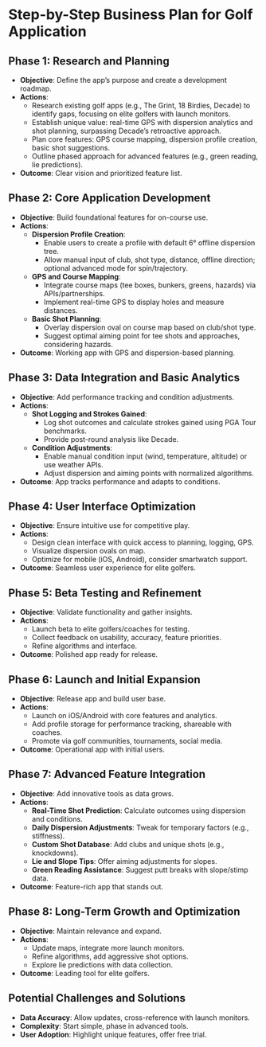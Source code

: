 # Step-by-Step Business Plan for Golf Application

## Phase 1: Research and Planning
- **Objective**: Define the app’s purpose and create a development roadmap.
- **Actions**:
  - Research existing golf apps (e.g., The Grint, 18 Birdies, Decade) to identify gaps, focusing on elite golfers with launch monitors.
  - Establish unique value: real-time GPS with dispersion analytics and shot planning, surpassing Decade’s retroactive approach.
  - Plan core features: GPS course mapping, dispersion profile creation, basic shot suggestions.
  - Outline phased approach for advanced features (e.g., green reading, lie predictions).
- **Outcome**: Clear vision and prioritized feature list.

## Phase 2: Core Application Development
- **Objective**: Build foundational features for on-course use.
- **Actions**:
  - **Dispersion Profile Creation**:
    - Enable users to create a profile with default 6° offline dispersion tree.
    - Allow manual input of club, shot type, distance, offline direction; optional advanced mode for spin/trajectory.
  - **GPS and Course Mapping**:
    - Integrate course maps (tee boxes, bunkers, greens, hazards) via APIs/partnerships.
    - Implement real-time GPS to display holes and measure distances.
  - **Basic Shot Planning**:
    - Overlay dispersion oval on course map based on club/shot type.
    - Suggest optimal aiming point for tee shots and approaches, considering hazards.
- **Outcome**: Working app with GPS and dispersion-based planning.

## Phase 3: Data Integration and Basic Analytics
- **Objective**: Add performance tracking and condition adjustments.
- **Actions**:
  - **Shot Logging and Strokes Gained**:
    - Log shot outcomes and calculate strokes gained using PGA Tour benchmarks.
    - Provide post-round analysis like Decade.
  - **Condition Adjustments**:
    - Enable manual condition input (wind, temperature, altitude) or use weather APIs.
    - Adjust dispersion and aiming points with normalized algorithms.
- **Outcome**: App tracks performance and adapts to conditions.

## Phase 4: User Interface Optimization
- **Objective**: Ensure intuitive use for competitive play.
- **Actions**:
  - Design clean interface with quick access to planning, logging, GPS.
  - Visualize dispersion ovals on map.
  - Optimize for mobile (iOS, Android), consider smartwatch support.
- **Outcome**: Seamless user experience for elite golfers.

## Phase 5: Beta Testing and Refinement
- **Objective**: Validate functionality and gather insights.
- **Actions**:
  - Launch beta to elite golfers/coaches for testing.
  - Collect feedback on usability, accuracy, feature priorities.
  - Refine algorithms and interface.
- **Outcome**: Polished app ready for release.

## Phase 6: Launch and Initial Expansion
- **Objective**: Release app and build user base.
- **Actions**:
  - Launch on iOS/Android with core features and analytics.
  - Add profile storage for performance tracking, shareable with coaches.
  - Promote via golf communities, tournaments, social media.
- **Outcome**: Operational app with initial users.

## Phase 7: Advanced Feature Integration
- **Objective**: Add innovative tools as data grows.
- **Actions**:
  - **Real-Time Shot Prediction**: Calculate outcomes using dispersion and conditions.
  - **Daily Dispersion Adjustments**: Tweak for temporary factors (e.g., stiffness).
  - **Custom Shot Database**: Add clubs and unique shots (e.g., knockdowns).
  - **Lie and Slope Tips**: Offer aiming adjustments for slopes.
  - **Green Reading Assistance**: Suggest putt breaks with slope/stimp data.
- **Outcome**: Feature-rich app that stands out.

## Phase 8: Long-Term Growth and Optimization
- **Objective**: Maintain relevance and expand.
- **Actions**:
  - Update maps, integrate more launch monitors.
  - Refine algorithms, add aggressive shot options.
  - Explore lie predictions with data collection.
- **Outcome**: Leading tool for elite golfers.

## Potential Challenges and Solutions
- **Data Accuracy**: Allow updates, cross-reference with launch monitors.
- **Complexity**: Start simple, phase in advanced tools.
- **User Adoption**: Highlight unique features, offer free trial.
